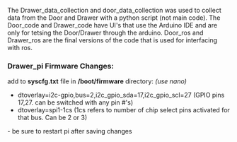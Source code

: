 <p>The Drawer_data_collection and door_data_collection was used to collect data from the Door and Drawer with a python script (not main code). 
The Door_code and Drawer_code have UI's that use the Arduino IDE and are only for tetsing the Door/Drawer through the arduino.
Door_ros and Drawer_ros are the final versions of the code that is used for interfacing with ros.</p>

<h3>Drawer_pi Firmware Changes:</h3>
<p>add to <b>syscfg.txt</b> file in <b>/boot/firmware</b> directory: <i>(use nano)</i></p>
<ul>
  <li>dtoverlay=i2c-gpio,bus=2,i2c_gpio_sda=17,i2c_gpio_scl=27 (GPIO pins 17,27. can be switched with any pin #'s)</li>
  <li>dtoverlay=spi1-1cs  (1cs refers to number of chip select pins activated for that bus. Can be 2 or 3)</li>
  </ul>
<p>
- be sure to restart pi after saving changes
</p>
